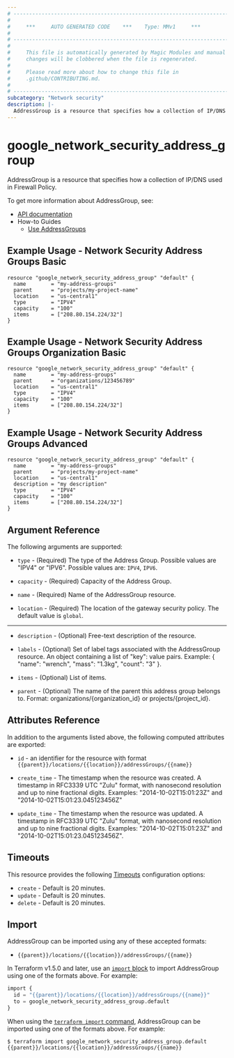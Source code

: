 ```yaml
---
# ----------------------------------------------------------------------------
#
#     ***     AUTO GENERATED CODE    ***    Type: MMv1     ***
#
# ----------------------------------------------------------------------------
#
#     This file is automatically generated by Magic Modules and manual
#     changes will be clobbered when the file is regenerated.
#
#     Please read more about how to change this file in
#     .github/CONTRIBUTING.md.
#
# ----------------------------------------------------------------------------
subcategory: "Network security"
description: |-
  AddressGroup is a resource that specifies how a collection of IP/DNS used in Firewall Policy.
---
```


# google\_network\_security\_address\_group

AddressGroup is a resource that specifies how a collection of IP/DNS used in Firewall Policy.


To get more information about AddressGroup, see:

* [API documentation](https://cloud.google.com/traffic-director/docs/reference/network-security/rest/v1beta1/organizations.locations.addressGroups)
* How-to Guides
    * [Use AddressGroups](https://cloud.google.com/vpc/docs/use-address-groups-firewall-policies)

## Example Usage - Network Security Address Groups Basic


```hcl
resource "google_network_security_address_group" "default" {
  name        = "my-address-groups"
  parent      = "projects/my-project-name"
  location    = "us-central1"
  type        = "IPV4"
  capacity    = "100"
  items       = ["208.80.154.224/32"]
}
```
## Example Usage - Network Security Address Groups Organization Basic


```hcl
resource "google_network_security_address_group" "default" {
  name        = "my-address-groups"
  parent      = "organizations/123456789"
  location    = "us-central1"
  type        = "IPV4"
  capacity    = "100"
  items       = ["208.80.154.224/32"]
}
```
## Example Usage - Network Security Address Groups Advanced


```hcl
resource "google_network_security_address_group" "default" {
  name        = "my-address-groups"
  parent      = "projects/my-project-name"
  location    = "us-central1"
  description = "my description"
  type        = "IPV4"
  capacity    = "100"
  items       = ["208.80.154.224/32"]
}
```

## Argument Reference

The following arguments are supported:


* `type` -
  (Required)
  The type of the Address Group. Possible values are "IPV4" or "IPV6".
  Possible values are: `IPV4`, `IPV6`.

* `capacity` -
  (Required)
  Capacity of the Address Group.

* `name` -
  (Required)
  Name of the AddressGroup resource.

* `location` -
  (Required)
  The location of the gateway security policy.
  The default value is `global`.


- - -


* `description` -
  (Optional)
  Free-text description of the resource.

* `labels` -
  (Optional)
  Set of label tags associated with the AddressGroup resource.
  An object containing a list of "key": value pairs. Example: { "name": "wrench", "mass": "1.3kg", "count": "3" }.

* `items` -
  (Optional)
  List of items.

* `parent` -
  (Optional)
  The name of the parent this address group belongs to. Format: organizations/{organization_id} or projects/{project_id}.


## Attributes Reference

In addition to the arguments listed above, the following computed attributes are exported:

* `id` - an identifier for the resource with format `{{parent}}/locations/{{location}}/addressGroups/{{name}}`

* `create_time` -
  The timestamp when the resource was created.
  A timestamp in RFC3339 UTC "Zulu" format, with nanosecond resolution and up to nine fractional digits.
  Examples: "2014-10-02T15:01:23Z" and "2014-10-02T15:01:23.045123456Z"

* `update_time` -
  The timestamp when the resource was updated.
  A timestamp in RFC3339 UTC "Zulu" format, with nanosecond resolution and up to nine fractional digits.
  Examples: "2014-10-02T15:01:23Z" and "2014-10-02T15:01:23.045123456Z".


## Timeouts

This resource provides the following
[Timeouts](https://developer.hashicorp.com/terraform/plugin/sdkv2/resources/retries-and-customizable-timeouts) configuration options:

- `create` - Default is 20 minutes.
- `update` - Default is 20 minutes.
- `delete` - Default is 20 minutes.

## Import


AddressGroup can be imported using any of these accepted formats:

* `{{parent}}/locations/{{location}}/addressGroups/{{name}}`


In Terraform v1.5.0 and later, use an [`import` block](https://developer.hashicorp.com/terraform/language/import) to import AddressGroup using one of the formats above. For example:

```tf
import {
  id = "{{parent}}/locations/{{location}}/addressGroups/{{name}}"
  to = google_network_security_address_group.default
}
```

When using the [`terraform import` command](https://developer.hashicorp.com/terraform/cli/commands/import), AddressGroup can be imported using one of the formats above. For example:

```
$ terraform import google_network_security_address_group.default {{parent}}/locations/{{location}}/addressGroups/{{name}}
```
